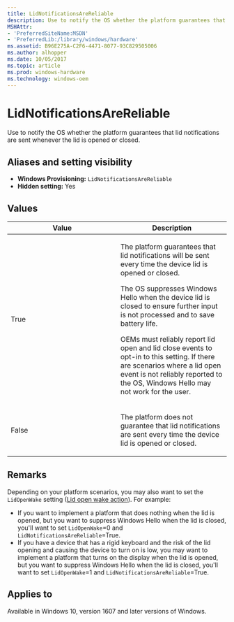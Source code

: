```yaml
---
title: LidNotificationsAreReliable
description: Use to notify the OS whether the platform guarantees that lid notifications are sent whenever the lid is opened or closed.
MSHAttr:
- 'PreferredSiteName:MSDN'
- 'PreferredLib:/library/windows/hardware'
ms.assetid: B96E275A-C2F6-4471-8077-93C829505006
ms.author: alhopper
ms.date: 10/05/2017
ms.topic: article
ms.prod: windows-hardware
ms.technology: windows-oem
---
```

# LidNotificationsAreReliable

Use to notify the OS whether the platform guarantees that lid notifications are sent whenever the lid is opened or closed.

## <span id="Aliases_and_setting_visibility"></span><span id="aliases_and_setting_visibility"></span><span id="ALIASES_AND_SETTING_VISIBILITY"></span>Aliases and setting visibility

* **Windows Provisioning:** `LidNotificationsAreReliable`
* **Hidden setting:** Yes

## <span id="Values"></span><span id="values"></span><span id="VALUES"></span>Values

<table>
<colgroup>
<col width="50%" />
<col width="50%" />
</colgroup>
<thead>
<tr class="header">
<th>Value</th>
<th>Description</th>
</tr>
</thead>
<tbody>
<tr class="odd">
<td><p>True</p></td>
<td><p>The platform guarantees that lid notifications will be sent every time the device lid is opened or closed.</p>
<p>The OS suppresses Windows Hello when the device lid is closed to ensure further input is not processed and to save battery life.</p>
<p>OEMs must reliably report lid open and lid close events to opt-in to this setting. If there are scenarios where a lid open event is not reliably reported to the OS, Windows Hello may not work for the user.</p>
</td>
</tr>
<tr class="even">
<td><p>False</p></td>
<td><p>The platform does not guarantee that lid notifications are sent every time the device lid is opened or closed.</p></td>
</tr>
</tbody>
</table>

## <span id="Remarks"></span><span id="remarks"></span><span id="REMARKS"></span>Remarks

Depending on your platform scenarios, you may also want to set the `LidOpenWake` setting ([Lid open wake action](lid-open-wake-action.md)). For example:

* If you want to implement a platform that does nothing when the lid is opened, but you want to suppress Windows Hello when the lid is closed, you'll want to set `LidOpenWake`=0 and `LidNotificationsAreReliable`=True.
* If you have a device that has a rigid keyboard and the risk of the lid opening and causing the device to turn on is low, you may want to implement a platform that turns on the display when the lid is opened, but you want to suppress Windows Hello when the lid is closed, you'll want to set `LidOpenWake`=1 and `LidNotificationsAreReliable`=True.

## <span id="Applies_to"></span><span id="applies_to"></span><span id="APPLIES_TO"></span>Applies to

Available in Windows 10, version 1607 and later versions of Windows.